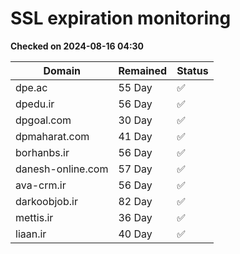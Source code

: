 # SSL expiration monitoring

**Checked on 2024-08-16 04:30**

| Domain | Remained | Status       |
|--------|----------|--------------|
| dpe.ac     | 55 Day   | ✅ |
| dpedu.ir     | 56 Day   | ✅ |
| dpgoal.com     | 30 Day   | ✅ |
| dpmaharat.com     | 41 Day   | ✅ |
| borhanbs.ir     | 56 Day   | ✅ |
| danesh-online.com     | 57 Day   | ✅ |
| ava-crm.ir     | 56 Day   | ✅ |
| darkoobjob.ir     | 82 Day   | ✅ |
| mettis.ir     | 36 Day   | ✅ |
| liaan.ir     | 40 Day   | ✅ |

